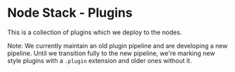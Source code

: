<!--
waggle_topic=ignore
-->

# Node Stack - Plugins

This is a collection of plugins which we deploy to the nodes.

Note: We currently maintain an old plugin pipeline and are developing a new pipeline. Until we transition fully to the new pipeline, we're marking new style plugins with a `.plugin` extension and older ones without it.
